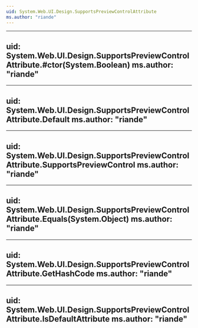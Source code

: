 ```yaml
---
uid: System.Web.UI.Design.SupportsPreviewControlAttribute
ms.author: "riande"
---
```


---
uid: System.Web.UI.Design.SupportsPreviewControlAttribute.#ctor(System.Boolean)
ms.author: "riande"
---

---
uid: System.Web.UI.Design.SupportsPreviewControlAttribute.Default
ms.author: "riande"
---

---
uid: System.Web.UI.Design.SupportsPreviewControlAttribute.SupportsPreviewControl
ms.author: "riande"
---

---
uid: System.Web.UI.Design.SupportsPreviewControlAttribute.Equals(System.Object)
ms.author: "riande"
---

---
uid: System.Web.UI.Design.SupportsPreviewControlAttribute.GetHashCode
ms.author: "riande"
---

---
uid: System.Web.UI.Design.SupportsPreviewControlAttribute.IsDefaultAttribute
ms.author: "riande"
---
